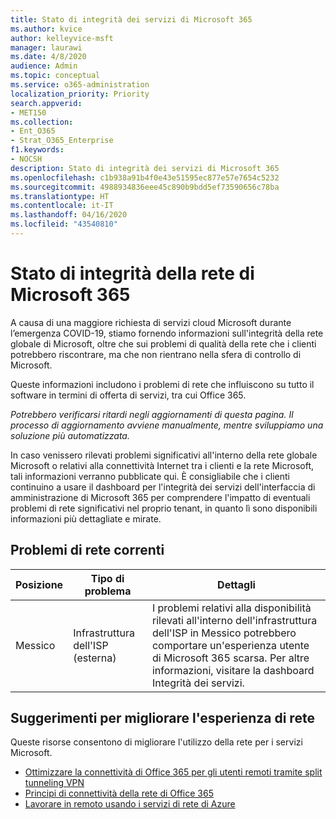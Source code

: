 ```yaml
---
title: Stato di integrità dei servizi di Microsoft 365
ms.author: kvice
author: kelleyvice-msft
manager: laurawi
ms.date: 4/8/2020
audience: Admin
ms.topic: conceptual
ms.service: o365-administration
localization_priority: Priority
search.appverid:
- MET150
ms.collection:
- Ent_O365
- Strat_O365_Enterprise
f1.keywords:
- NOCSH
description: Stato di integrità dei servizi di Microsoft 365
ms.openlocfilehash: c1b938a91b4f0e43e51595ec877e57e7654c5232
ms.sourcegitcommit: 4988934836eee45c890b9bdd5ef73590656c78ba
ms.translationtype: HT
ms.contentlocale: it-IT
ms.lasthandoff: 04/16/2020
ms.locfileid: "43540810"
---
```

# <a name="microsoft-365-network-health-status"></a>Stato di integrità della rete di Microsoft 365

A causa di una maggiore richiesta di servizi cloud Microsoft durante l’emergenza COVID-19, stiamo fornendo informazioni sull'integrità della rete globale di Microsoft, oltre che sui problemi di qualità della rete che i clienti potrebbero riscontrare, ma che non rientrano nella sfera di controllo di Microsoft.

Queste informazioni includono i problemi di rete che influiscono su tutto il software in termini di offerta di servizi, tra cui Office 365.

_Potrebbero verificarsi ritardi negli aggiornamenti di questa pagina. Il processo di aggiornamento avviene manualmente, mentre sviluppiamo una soluzione più automatizzata._

In caso venissero rilevati problemi significativi all'interno della rete globale Microsoft o relativi alla connettività Internet tra i clienti e la rete Microsoft, tali informazioni verranno pubblicate qui. È consigliabile che i clienti continuino a usare il dashboard per l'integrità dei servizi dell'interfaccia di amministrazione di Microsoft 365 per comprendere l'impatto di eventuali problemi di rete significativi nel proprio tenant, in quanto lì sono disponibili informazioni più dettagliate e mirate.

## <a name="current-network-issues"></a>Problemi di rete correnti

| Posizione | Tipo di problema | Dettagli |
| --- | --- | --- |
| Messico | Infrastruttura dell'ISP (esterna) | I problemi relativi alla disponibilità rilevati all'interno dell'infrastruttura dell'ISP in Messico potrebbero comportare un'esperienza utente di Microsoft 365 scarsa. Per altre informazioni, visitare la dashboard Integrità dei servizi. |

## <a name="recommendations-to-improve-network-experience"></a>Suggerimenti per migliorare l'esperienza di rete

Queste risorse consentono di migliorare l'utilizzo della rete per i servizi Microsoft.

- [Ottimizzare la connettività di Office 365 per gli utenti remoti tramite split tunneling VPN](https://docs.microsoft.com/office365/enterprise/office-365-vpn-split-tunnel)
- [Principi di connettività della rete di Office 365](https://aka.ms/pnc)
- [Lavorare in remoto usando i servizi di rete di Azure](https://docs.microsoft.com/azure/networking/working-remotely-support)
